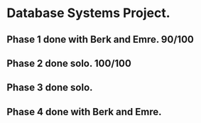 # Database Systems Project.

## Phase 1 done with Berk and Emre.  90/100

## Phase 2 done solo.  100/100

## Phase 3 done solo.

## Phase 4 done with Berk and Emre.
